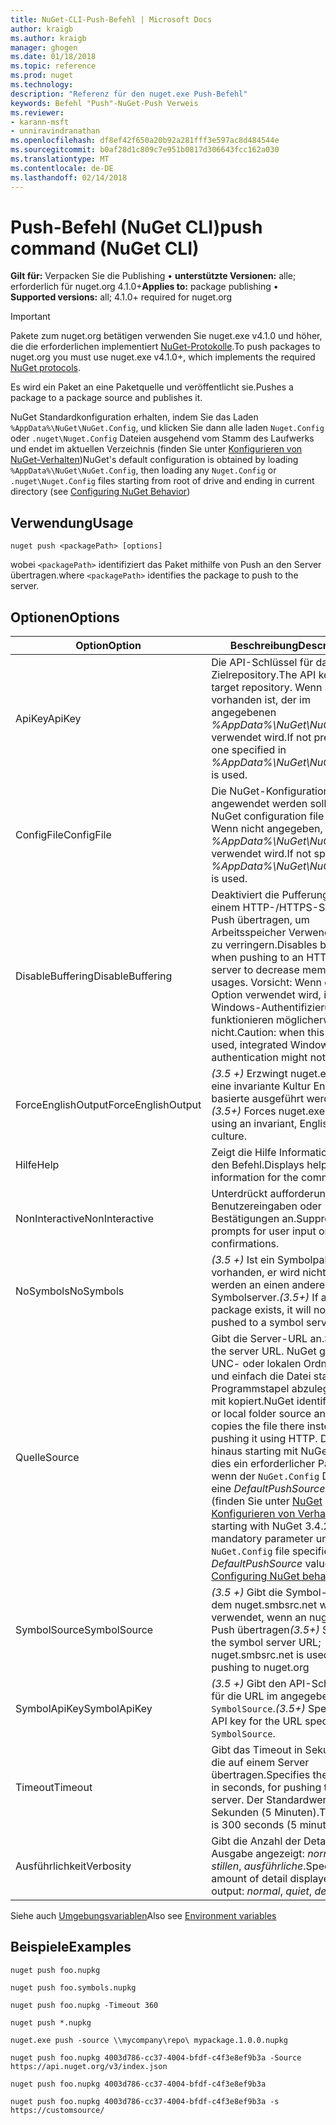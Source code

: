 ```yaml
---
title: NuGet-CLI-Push-Befehl | Microsoft Docs
author: kraigb
ms.author: kraigb
manager: ghogen
ms.date: 01/18/2018
ms.topic: reference
ms.prod: nuget
ms.technology: 
description: "Referenz für den nuget.exe Push-Befehl"
keywords: Befehl "Push"-NuGet-Push Verweis
ms.reviewer:
- karann-msft
- unniravindranathan
ms.openlocfilehash: df8ef42f650a20b92a281fff3e597ac8d484544e
ms.sourcegitcommit: b0af28d1c809c7e951b0817d306643fcc162a030
ms.translationtype: MT
ms.contentlocale: de-DE
ms.lasthandoff: 02/14/2018
---
```

# <a name="push-command-nuget-cli"></a><span data-ttu-id="db0fc-104">Push-Befehl (NuGet CLI)</span><span class="sxs-lookup"><span data-stu-id="db0fc-104">push command (NuGet CLI)</span></span>

<span data-ttu-id="db0fc-105">**Gilt für:** Verpacken Sie die Publishing &bullet; **unterstützte Versionen:** alle; erforderlich für nuget.org 4.1.0+</span><span class="sxs-lookup"><span data-stu-id="db0fc-105">**Applies to:** package publishing &bullet; **Supported versions:** all; 4.1.0+ required for nuget.org</span></span>

> [!Important]
> <span data-ttu-id="db0fc-106">Pakete zum nuget.org betätigen verwenden Sie nuget.exe v4.1.0 und höher, die die erforderlichen implementiert [NuGet-Protokolle](../api/nuget-protocols.md).</span><span class="sxs-lookup"><span data-stu-id="db0fc-106">To push packages to nuget.org you must use nuget.exe v4.1.0+, which implements the required [NuGet protocols](../api/nuget-protocols.md).</span></span>

<span data-ttu-id="db0fc-107">Es wird ein Paket an eine Paketquelle und veröffentlicht sie.</span><span class="sxs-lookup"><span data-stu-id="db0fc-107">Pushes a package to a package source and publishes it.</span></span>

<span data-ttu-id="db0fc-108">NuGet Standardkonfiguration erhalten, indem Sie das Laden `%AppData%\NuGet\NuGet.Config`, und klicken Sie dann alle laden `Nuget.Config` oder `.nuget\Nuget.Config` Dateien ausgehend vom Stamm des Laufwerks und endet im aktuellen Verzeichnis (finden Sie unter [Konfigurieren von NuGet-Verhalten](../consume-packages/configuring-nuget-behavior.md))</span><span class="sxs-lookup"><span data-stu-id="db0fc-108">NuGet's default configuration is obtained by loading `%AppData%\NuGet\NuGet.Config`, then loading any `Nuget.Config` or `.nuget\Nuget.Config` files starting from root of drive and ending in current directory (see [Configuring NuGet Behavior](../consume-packages/configuring-nuget-behavior.md))</span></span>

## <a name="usage"></a><span data-ttu-id="db0fc-109">Verwendung</span><span class="sxs-lookup"><span data-stu-id="db0fc-109">Usage</span></span>

```cli
nuget push <packagePath> [options]
```

<span data-ttu-id="db0fc-110">wobei `<packagePath>` identifiziert das Paket mithilfe von Push an den Server übertragen.</span><span class="sxs-lookup"><span data-stu-id="db0fc-110">where `<packagePath>` identifies the package to push to the server.</span></span>

## <a name="options"></a><span data-ttu-id="db0fc-111">Optionen</span><span class="sxs-lookup"><span data-stu-id="db0fc-111">Options</span></span>

| <span data-ttu-id="db0fc-112">Option</span><span class="sxs-lookup"><span data-stu-id="db0fc-112">Option</span></span> | <span data-ttu-id="db0fc-113">Beschreibung</span><span class="sxs-lookup"><span data-stu-id="db0fc-113">Description</span></span> |
| --- | --- |
| <span data-ttu-id="db0fc-114">ApiKey</span><span class="sxs-lookup"><span data-stu-id="db0fc-114">ApiKey</span></span> | <span data-ttu-id="db0fc-115">Die API-Schlüssel für das Zielrepository.</span><span class="sxs-lookup"><span data-stu-id="db0fc-115">The API key for the target repository.</span></span> <span data-ttu-id="db0fc-116">Wenn Sie nicht vorhanden ist, der im angegebenen *%AppData%\NuGet\NuGet.Config* verwendet wird.</span><span class="sxs-lookup"><span data-stu-id="db0fc-116">If not present,  the one specified in *%AppData%\NuGet\NuGet.Config* is used.</span></span> |
| <span data-ttu-id="db0fc-117">ConfigFile</span><span class="sxs-lookup"><span data-stu-id="db0fc-117">ConfigFile</span></span> | <span data-ttu-id="db0fc-118">Die NuGet-Konfigurationsdatei angewendet werden soll.</span><span class="sxs-lookup"><span data-stu-id="db0fc-118">The NuGet configuration file to apply.</span></span> <span data-ttu-id="db0fc-119">Wenn nicht angegeben, *%AppData%\NuGet\NuGet.Config* verwendet wird.</span><span class="sxs-lookup"><span data-stu-id="db0fc-119">If not specified, *%AppData%\NuGet\NuGet.Config* is used.</span></span> |
| <span data-ttu-id="db0fc-120">DisableBuffering</span><span class="sxs-lookup"><span data-stu-id="db0fc-120">DisableBuffering</span></span> | <span data-ttu-id="db0fc-121">Deaktiviert die Pufferung, wenn an einem HTTP-/HTTPS-Server per Push übertragen, um Arbeitsspeicher Verwendungen zu verringern.</span><span class="sxs-lookup"><span data-stu-id="db0fc-121">Disables buffering when pushing to an HTTP(s) server to decrease memory usages.</span></span> <span data-ttu-id="db0fc-122">Vorsicht: Wenn diese Option verwendet wird, integrierte Windows-Authentifizierung funktionieren möglicherweise nicht.</span><span class="sxs-lookup"><span data-stu-id="db0fc-122">Caution: when this option is used, integrated Windows authentication might not work.</span></span> |
| <span data-ttu-id="db0fc-123">ForceEnglishOutput</span><span class="sxs-lookup"><span data-stu-id="db0fc-123">ForceEnglishOutput</span></span> | <span data-ttu-id="db0fc-124">*(3.5 +)*  Erzwingt nuget.exe über eine invariante Kultur Englisch-basierte ausgeführt werden.</span><span class="sxs-lookup"><span data-stu-id="db0fc-124">*(3.5+)* Forces nuget.exe to run using an invariant, English-based culture.</span></span> |
| <span data-ttu-id="db0fc-125">Hilfe</span><span class="sxs-lookup"><span data-stu-id="db0fc-125">Help</span></span> | <span data-ttu-id="db0fc-126">Zeigt die Hilfe Informationen für den Befehl.</span><span class="sxs-lookup"><span data-stu-id="db0fc-126">Displays help information for the command.</span></span> |
| <span data-ttu-id="db0fc-127">NonInteractive</span><span class="sxs-lookup"><span data-stu-id="db0fc-127">NonInteractive</span></span> | <span data-ttu-id="db0fc-128">Unterdrückt aufforderungen für Benutzereingaben oder Bestätigungen an.</span><span class="sxs-lookup"><span data-stu-id="db0fc-128">Suppresses prompts for user input or confirmations.</span></span> |
| <span data-ttu-id="db0fc-129">NoSymbols</span><span class="sxs-lookup"><span data-stu-id="db0fc-129">NoSymbols</span></span> | <span data-ttu-id="db0fc-130">*(3.5 +)*  Ist ein Symbolpaket vorhanden, er wird nicht abgelegt werden an einen anderen Symbolserver.</span><span class="sxs-lookup"><span data-stu-id="db0fc-130">*(3.5+)* If a symbols package exists, it will not be pushed to a symbol server.</span></span> |
| <span data-ttu-id="db0fc-131">Quelle</span><span class="sxs-lookup"><span data-stu-id="db0fc-131">Source</span></span> | <span data-ttu-id="db0fc-132">Gibt die Server-URL an.</span><span class="sxs-lookup"><span data-stu-id="db0fc-132">Specifies the server URL.</span></span> <span data-ttu-id="db0fc-133">NuGet gibt einen UNC- oder lokalen Ordner Quelle und einfach die Datei statt Programmstapel abzulegen HTTP mit kopiert.</span><span class="sxs-lookup"><span data-stu-id="db0fc-133">NuGet identifies a UNC or local folder source and simply copies the file there instead of pushing it using HTTP.</span></span>  <span data-ttu-id="db0fc-134">Darüber hinaus starting mit NuGet 3.4.2 ist dies ein erforderlicher Parameter, wenn der `NuGet.Config` Datei gibt eine *DefaultPushSource* Wert (finden Sie unter [NuGet Konfigurieren von Verhalten](../consume-packages/configuring-nuget-behavior.md)).</span><span class="sxs-lookup"><span data-stu-id="db0fc-134">Also, starting with NuGet 3.4.2, this is a mandatory parameter unless the `NuGet.Config` file specifies a *DefaultPushSource* value (see [Configuring NuGet behavior](../consume-packages/configuring-nuget-behavior.md)).</span></span> |
| <span data-ttu-id="db0fc-135">SymbolSource</span><span class="sxs-lookup"><span data-stu-id="db0fc-135">SymbolSource</span></span> | <span data-ttu-id="db0fc-136">*(3.5 +)*  Gibt die Symbol-URL, bei dem nuget.smbsrc.net wird verwendet, wenn an nuget.org per Push übertragen</span><span class="sxs-lookup"><span data-stu-id="db0fc-136">*(3.5+)* Specifies the symbol server URL; nuget.smbsrc.net is used when pushing to nuget.org</span></span> |
| <span data-ttu-id="db0fc-137">SymbolApiKey</span><span class="sxs-lookup"><span data-stu-id="db0fc-137">SymbolApiKey</span></span> | <span data-ttu-id="db0fc-138">*(3.5 +)*  Gibt den API-Schlüssel an, für die URL im angegebenen `-SymbolSource`.</span><span class="sxs-lookup"><span data-stu-id="db0fc-138">*(3.5+)* Specifies the API key for the URL specified in `-SymbolSource`.</span></span> |
| <span data-ttu-id="db0fc-139">Timeout</span><span class="sxs-lookup"><span data-stu-id="db0fc-139">Timeout</span></span> | <span data-ttu-id="db0fc-140">Gibt das Timeout in Sekunden für die auf einem Server übertragen.</span><span class="sxs-lookup"><span data-stu-id="db0fc-140">Specifies the timeout, in seconds, for pushing to a server.</span></span> <span data-ttu-id="db0fc-141">Der Standardwert ist 300 Sekunden (5 Minuten).</span><span class="sxs-lookup"><span data-stu-id="db0fc-141">The default is 300 seconds (5 minutes).</span></span> |
| <span data-ttu-id="db0fc-142">Ausführlichkeit</span><span class="sxs-lookup"><span data-stu-id="db0fc-142">Verbosity</span></span> | <span data-ttu-id="db0fc-143">Gibt die Anzahl der Details in der Ausgabe angezeigt: *normalen*, *stillen*, *ausführliche*.</span><span class="sxs-lookup"><span data-stu-id="db0fc-143">Specifies the amount of detail displayed in the output: *normal*, *quiet*, *detailed*.</span></span> |

<span data-ttu-id="db0fc-144">Siehe auch [Umgebungsvariablen](cli-ref-environment-variables.md)</span><span class="sxs-lookup"><span data-stu-id="db0fc-144">Also see [Environment variables](cli-ref-environment-variables.md)</span></span>

## <a name="examples"></a><span data-ttu-id="db0fc-145">Beispiele</span><span class="sxs-lookup"><span data-stu-id="db0fc-145">Examples</span></span>

```cli
nuget push foo.nupkg

nuget push foo.symbols.nupkg

nuget push foo.nupkg -Timeout 360

nuget push *.nupkg

nuget.exe push -source \\mycompany\repo\ mypackage.1.0.0.nupkg

nuget push foo.nupkg 4003d786-cc37-4004-bfdf-c4f3e8ef9b3a -Source https://api.nuget.org/v3/index.json

nuget push foo.nupkg 4003d786-cc37-4004-bfdf-c4f3e8ef9b3a

nuget push foo.nupkg 4003d786-cc37-4004-bfdf-c4f3e8ef9b3a -s https://customsource/
```

